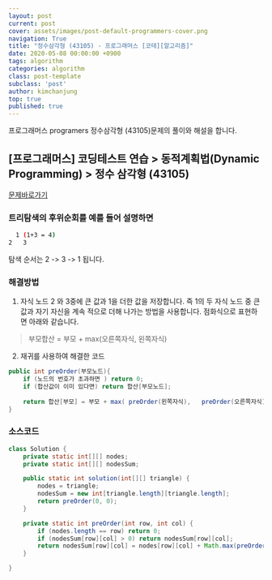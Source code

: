 ```yaml
---
layout: post
current: post
cover: assets/images/post-default-programmers-cover.png
navigation: True
title: "정수삼각형 (43105) - 프로그래머스 [코테][알고리즘]"
date: 2020-05-08 00:00:00 +0900
tags: algorithm
categories: algorithm
class: post-template
subclass: 'post'
author: kimchanjung
top: true
published: true
---
```


프로그래머스 programers 정수삼각형 (43105)문제의 풀이와 해설을 합니다.


## [프로그래머스] 코딩테스트 연습 > 동적계획법(Dynamic Programming) > 정수 삼각형 (43105)
[문제바로가기](https://programmers.co.kr/learn/courses/30/lessons/43105)
### 트리탐색의 후위순회를 예를 들어 설명하면
```bash
  1 (1+3 = 4)
2   3
```
탐색 순서는 2 -> 3 -> 1 됩니다.

### 해결방법
1. 자식 노드 2 와 3중에 큰 값과 1을 더한 값을 저장합니다. 
즉 1의 두 자식 노드 중 큰 값과 자기 자신을 계속 적으로 더해 나가는 방법을 사용합니다. 
점화식으로 표현하면 아래와 같습니다.
>부모합산 = 부모 + max(오른쪽자식, 왼쪽자식) 

2. 재귀를 사용하여 해결한 코드

```java
public int preOrder(부모노드){
    if (노드의 번호가 초과하면 ) return 0;
    if (합산값이 이미 있다면) return 합산[부모노드];
   
    return 합산[부모] = 부모 + max( preOrder(왼쪽자식),   preOrder(오른쪽자식))
}
```

### 소스코드
```java
class Solution {
    private static int[][] nodes;
    private static int[][] nodesSum;

    public static int solution(int[][] triangle) {
        nodes = triangle;
        nodesSum = new int[triangle.length][triangle.length];
        return preOrder(0, 0);
    }

    private static int preOrder(int row, int col) {
        if (nodes.length == row) return 0;
        if (nodesSum[row][col] > 0) return nodesSum[row][col];
        return nodesSum[row][col] = nodes[row][col] + Math.max(preOrder(row + 1, col), preOrder(row + 1, col + 1));
    }

}
```
